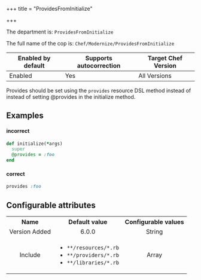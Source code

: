 +++
title = "ProvidesFromInitialize"

+++

<!-- This content is automatically generated. See https://github.com/chef/chef-web-docs/blob/main/generated/README.md -->

The department is: `ProvidesFromInitialize`

The full name of the cop is: `Chef/Modernize/ProvidesFromInitialize`

| Enabled by default | Supports autocorrection | Target Chef Version |
| --- | --- | --- |
| Enabled | Yes | All Versions |

Provides should be set using the `provides` resource DSL method instead of instead of setting @provides in the initialize method.

## Examples


#### incorrect

```ruby
def initialize(*args)
  super
  @provides = :foo
end
```

#### correct

```ruby
provides :foo
```

## Configurable attributes

<table>
<tbody><tr>
<th>Name</th>
<th>Default value</th>
<th>Configurable values</th>
</tr>
<tr>
<td style="text-align:center">Version Added</td>
<td style="text-align:center">6.0.0</td>
<td style="text-align:center">String</td>
</tr>
<tr><td style="text-align:center">Include</td>
<td style="text-align:center"><ul>
<li><code>**/resources/*.rb</code></li>
<li><code>**/providers/*.rb</code></li>
<li><code>**/libraries/*.rb</code></li>
</ul>
</td>
<td style="text-align:center">Array</td>
</tr></tbody></table>
